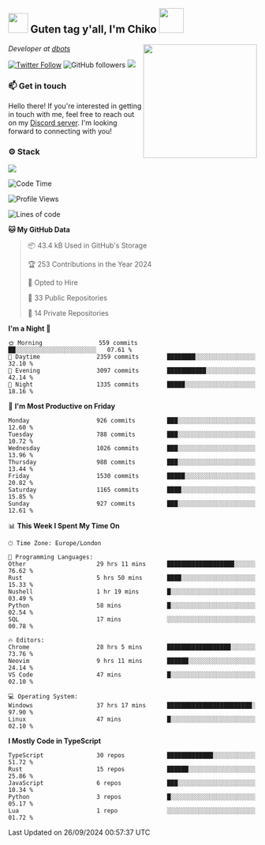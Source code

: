 <h2><img src="https://cdn.discordapp.com/emojis/1100181376730402906.gif?quality=lossless" width="40"> Guten tag y'all, I'm Chiko <img src="https://a.ppy.sh/15907233" width="50"></h2>
<a href="https://cataas.com"><img align='right' src="https://cataas.com/cat" width="230"></a>
<p><em>Developer at <a href="https://github.com/dbotsfun">dbots</a></em></p>

[![Twitter Follow](https://img.shields.io/twitter/follow/chikoxq?label=Follow)](https://twitter.com/intent/follow?screen_name=chikoxq)
![GitHub followers](https://img.shields.io/github/followers/chikof?label=Follow&style=social)
![](https://komarev.com/ghpvc/?username=chikof&color=blue)

### 📫 Get in touch
Hello there! If you're interested in getting in touch with me, feel free to reach out on my [Discord server](https://discord.gg/sejc7TnX6N). I'm looking forward to connecting with you!

### ⚙️ Stack
[![](https://skillicons.dev/icons?i=git,kubernetes,docker,js,ts,cloudflare,css,deno,express,graphql,html,mongodb,nestjs,py,react,apollo,bash,java,lua,nextjs,netlify,nodejs,ps,powershell,rust,neovim,tauri,sentry,postgres,tailwind,prisma,actix,workers)](https://skillicons.dev)

<!--START_SECTION:waka-->
![Code Time](http://img.shields.io/badge/Code%20Time-1%2C868%20hrs%202%20mins-blue)

![Profile Views](http://img.shields.io/badge/Profile%20Views-0-blue)

![Lines of code](https://img.shields.io/badge/From%20Hello%20World%20I%27ve%20Written-6.5%20million%20lines%20of%20code-blue)

**🐱 My GitHub Data** 

> 📦 43.4 kB Used in GitHub's Storage 
 > 
> 🏆 253 Contributions in the Year 2024
 > 
> 💼 Opted to Hire
 > 
> 📜 33 Public Repositories 
 > 
> 🔑 14 Private Repositories 
 > 
**I'm a Night 🦉** 

```text
🌞 Morning                559 commits         ██░░░░░░░░░░░░░░░░░░░░░░░   07.61 % 
🌆 Daytime                2359 commits        ████████░░░░░░░░░░░░░░░░░   32.10 % 
🌃 Evening                3097 commits        ███████████░░░░░░░░░░░░░░   42.14 % 
🌙 Night                  1335 commits        █████░░░░░░░░░░░░░░░░░░░░   18.16 % 
```
📅 **I'm Most Productive on Friday** 

```text
Monday                   926 commits         ███░░░░░░░░░░░░░░░░░░░░░░   12.60 % 
Tuesday                  788 commits         ███░░░░░░░░░░░░░░░░░░░░░░   10.72 % 
Wednesday                1026 commits        ███░░░░░░░░░░░░░░░░░░░░░░   13.96 % 
Thursday                 988 commits         ███░░░░░░░░░░░░░░░░░░░░░░   13.44 % 
Friday                   1530 commits        █████░░░░░░░░░░░░░░░░░░░░   20.82 % 
Saturday                 1165 commits        ████░░░░░░░░░░░░░░░░░░░░░   15.85 % 
Sunday                   927 commits         ███░░░░░░░░░░░░░░░░░░░░░░   12.61 % 
```


📊 **This Week I Spent My Time On** 

```text
🕑︎ Time Zone: Europe/London

💬 Programming Languages: 
Other                    29 hrs 11 mins      ███████████████████░░░░░░   76.62 % 
Rust                     5 hrs 50 mins       ████░░░░░░░░░░░░░░░░░░░░░   15.33 % 
Nushell                  1 hr 19 mins        █░░░░░░░░░░░░░░░░░░░░░░░░   03.49 % 
Python                   58 mins             █░░░░░░░░░░░░░░░░░░░░░░░░   02.54 % 
SQL                      17 mins             ░░░░░░░░░░░░░░░░░░░░░░░░░   00.78 % 

🔥 Editors: 
Chrome                   28 hrs 5 mins       ██████████████████░░░░░░░   73.76 % 
Neovim                   9 hrs 11 mins       ██████░░░░░░░░░░░░░░░░░░░   24.14 % 
VS Code                  47 mins             █░░░░░░░░░░░░░░░░░░░░░░░░   02.10 % 

💻 Operating System: 
Windows                  37 hrs 17 mins      ████████████████████████░   97.90 % 
Linux                    47 mins             █░░░░░░░░░░░░░░░░░░░░░░░░   02.10 % 
```

**I Mostly Code in TypeScript** 

```text
TypeScript               30 repos            █████████████░░░░░░░░░░░░   51.72 % 
Rust                     15 repos            ██████░░░░░░░░░░░░░░░░░░░   25.86 % 
JavaScript               6 repos             ███░░░░░░░░░░░░░░░░░░░░░░   10.34 % 
Python                   3 repos             █░░░░░░░░░░░░░░░░░░░░░░░░   05.17 % 
Lua                      1 repo              ░░░░░░░░░░░░░░░░░░░░░░░░░   01.72 % 
```




 Last Updated on 26/09/2024 00:57:37 UTC
<!--END_SECTION:waka-->


<!--
<p align="center">
     <a href="https://discord.gg/HhybNhchcC"><img src="https://invidget.switchblade.xyz/sejc7TnX6N" align="center" ><a>
</p> 
-->
